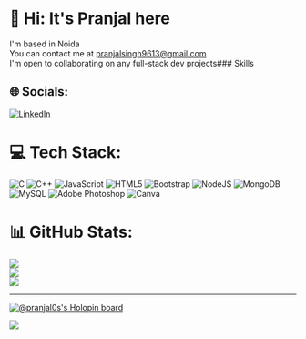 # 💫 Hi: It's Pranjal here
I'm based in Noida<br>You can contact me at pranjalsingh9613@gmail.com<br>I'm open to collaborating on any full-stack dev projects### Skills


## 🌐 Socials:
[![LinkedIn](https://img.shields.io/badge/LinkedIn-%230077B5.svg?logo=linkedin&logoColor=white)](https://www.linkedin.com/in/pranjal-singh-262748225/) 

# 💻 Tech Stack:
![C](https://img.shields.io/badge/c-%2300599C.svg?style=for-the-badge&logo=c&logoColor=white) ![C++](https://img.shields.io/badge/c++-%2300599C.svg?style=for-the-badge&logo=c%2B%2B&logoColor=white) ![JavaScript](https://img.shields.io/badge/javascript-%23323330.svg?style=for-the-badge&logo=javascript&logoColor=%23F7DF1E) ![HTML5](https://img.shields.io/badge/html5-%23E34F26.svg?style=for-the-badge&logo=html5&logoColor=white) ![Bootstrap](https://img.shields.io/badge/bootstrap-%23563D7C.svg?style=for-the-badge&logo=bootstrap&logoColor=white) ![NodeJS](https://img.shields.io/badge/node.js-6DA55F?style=for-the-badge&logo=node.js&logoColor=white) ![MongoDB](https://img.shields.io/badge/MongoDB-%234ea94b.svg?style=for-the-badge&logo=mongodb&logoColor=white) ![MySQL](https://img.shields.io/badge/mysql-%2300f.svg?style=for-the-badge&logo=mysql&logoColor=white) ![Adobe Photoshop](https://img.shields.io/badge/adobephotoshop-%2331A8FF.svg?style=for-the-badge&logo=adobephotoshop&logoColor=white) ![Canva](https://img.shields.io/badge/Canva-%2300C4CC.svg?style=for-the-badge&logo=Canva&logoColor=white)
# 📊 GitHub Stats:
![](https://github-readme-stats.vercel.app/api?username=pranjal0s&theme=onedark&hide_border=false&include_all_commits=false&count_private=false)<br/>
![](https://github-readme-streak-stats.herokuapp.com/?user=pranjal0s&theme=onedark&hide_border=false)<br/>
![](https://github-readme-stats.vercel.app/api/top-langs/?username=pranjal0s&theme=onedark&hide_border=false&include_all_commits=false&count_private=false&layout=compact)

---

[![@pranjal0s's Holopin board](https://holopin.io/api/user/board?user=pranjal0s)](https://holopin.io/@pranjal0s)

[![](https://visitcount.itsvg.in/api?id=pranjal0s&icon=2&color=4)](https://visitcount.itsvg.in)
